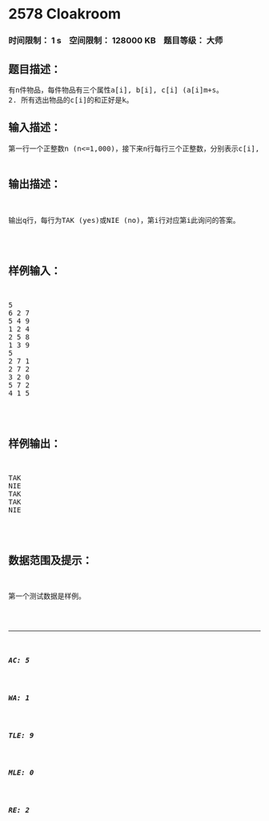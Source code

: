 # 2578 Cloakroom   
### 时间限制： 1 s&nbsp;&nbsp;&nbsp;&nbsp;空间限制： 128000 KB&nbsp;&nbsp;&nbsp;&nbsp;题目等级： 大师  
## 题目描述：  

<pre>
有n件物品，每件物品有三个属性a[i], b[i], c[i] (a[i]<b[i])。  
再给出q个询问，每个询问由非负整数m, k, s组成，问是否能够选出某些物品使得：  
1. 对于每个选的物品i，满足a[i]<=m且b[i]>m+s。  
2. 所有选出物品的c[i]的和正好是k。
</pre>
  
  
## 输入描述：  

<pre>
第一行一个正整数n (n<=1,000)，接下来n行每行三个正整数，分别表示c[i], a[i], b[i] (c[i]<=1,000, 1<=a[i]<b[i]<=10^9)。  
下面一行一个正整数q (q<=1,000,000)，接下来q行每行三个非负整数m, k, s (1<=m<=10^9, 1<=k<=100,000, 0<=s<=10^9)。
</pre>
  
  
## 输出描述：  

<pre>
输出q行，每行为TAK (yes)或NIE (no)，第i行对应第i此询问的答案。
</pre>
  
  
## 样例输入：  

<pre>
5  
6 2 7  
5 4 9  
1 2 4  
2 5 8  
1 3 9  
5  
2 7 1  
2 7 2  
3 2 0  
5 7 2  
4 1 5
</pre>
  
  
## 样例输出：  

<pre>
TAK  
NIE  
TAK  
TAK  
NIE
</pre>
  
  
## 数据范围及提示：  

<pre>
第一个测试数据是样例。
</pre>
  
  
***  

##### AC: 5  
##### WA: 1  
##### TLE: 9  
##### MLE: 0  
##### RE: 2  

